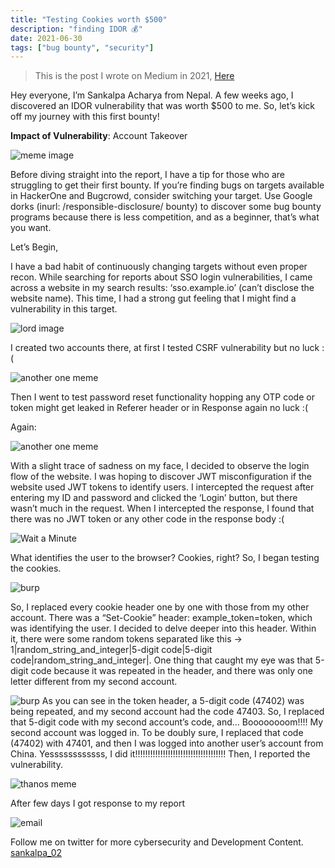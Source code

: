```yaml
---
title: "Testing Cookies worth $500"
description: "finding IDOR 💰"
date: 2021-06-30
tags: ["bug bounty", "security"]
---
```


> This is the post I wrote on Medium in 2021, [Here](https://sankalpa02.medium.com/testing-cookies-worth-500-8fc2310e6d7e)

Hey everyone, I’m Sankalpa Acharya from Nepal. A few weeks ago, I discovered an IDOR vulnerability that was worth $500 to me. So, let’s kick off my journey with this first bounty!

<b>Impact of Vulnerability</b>: Account Takeover

![meme image](https://miro.medium.com/v2/resize:fit:720/format:webp/1*6EDHjKgmaDsPCqHTmISX5g.png)

Before diving straight into the report, I have a tip for those who are struggling to get their first bounty. If you’re finding bugs on targets available in HackerOne and Bugcrowd, consider switching your target. Use Google dorks (inurl: /responsible-disclosure/ bounty) to discover some bug bounty programs because there is less competition, and as a beginner, that’s what you want.

Let’s Begin,

I have a bad habit of continuously changing targets without even proper recon. While searching for reports about SSO login vulnerabilities, I came across a website in my search results: ‘sso.example.io’ (can’t disclose the website name). This time, I had a strong gut feeling that I might find a vulnerability in this target.

![lord image](https://miro.medium.com/v2/resize:fit:640/format:webp/1*vkXlY-s6OR1nRC8Jej6AYg.jpeg)

I created two accounts there, at first I tested CSRF vulnerability but no luck :(

![another one meme](https://miro.medium.com/v2/resize:fit:640/format:webp/1*voB3YavZLrmCXUyQ3wFPxg.gif)

Then I went to test password reset functionality hopping any OTP code or token might get leaked in Referer header or in Response again no luck :(

Again:

![another one meme](https://miro.medium.com/v2/resize:fit:640/format:webp/1*voB3YavZLrmCXUyQ3wFPxg.gif)

With a slight trace of sadness on my face, I decided to observe the login flow of the website. I was hoping to discover JWT misconfiguration if the website used JWT tokens to identify users. I intercepted the request after entering my ID and password and clicked the ‘Login’ button, but there wasn’t much in the request. When I intercepted the response, I found that there was no JWT token or any other code in the response body :(

![Wait a Minute](https://miro.medium.com/v2/resize:fit:720/format:webp/1*LMPYr0jwneilA35Jyz3tMA.jpeg)

What identifies the user to the browser? Cookies, right? So, I began testing the cookies.

![burp](https://miro.medium.com/v2/resize:fit:720/format:webp/1*fLp0p63xrU2fsF3x8YgYxg.jpeg)

So, I replaced every cookie header one by one with those from my other account. There was a “Set-Cookie” header: example_token=token, which was identifying the user. I decided to delve deeper into this header. Within it, there were some random tokens separated like this → 1|random_string_and_integer|5-digit code|5-digit code|random_string_and_integer|. One thing that caught my eye was that 5-digit code because it was repeated in the header, and there was only one letter different from my second account.

![burp](https://miro.medium.com/v2/resize:fit:720/format:webp/1*NGAAkepzHmATqykdJSUsig.jpeg)
As you can see in the token header, a 5-digit code (47402) was being repeated, and my second account had the code 47403. So, I replaced that 5-digit code with my second account’s code, and… Boooooooom!!!! My second account was logged in. To be doubly sure, I replaced that code (47402) with 47401, and then I was logged into another user’s account from China. Yessssssssssss, I did it!!!!!!!!!!!!!!!!!!!!!!!!!!!!!!!!!!!! Then, I reported the vulnerability.

![thanos meme](https://miro.medium.com/v2/resize:fit:720/format:webp/1*s2ZHPoc20VcLoXuz-XP52A.png)

After few days I got response to my report

![email](https://miro.medium.com/v2/resize:fit:720/format:webp/1*RTOBZyrGrt_jVMZoKmU9eA.jpeg)

Follow me on twitter for more cybersecurity and Development Content. [sankalpa_02](https://x.com/sankalpa_02)
